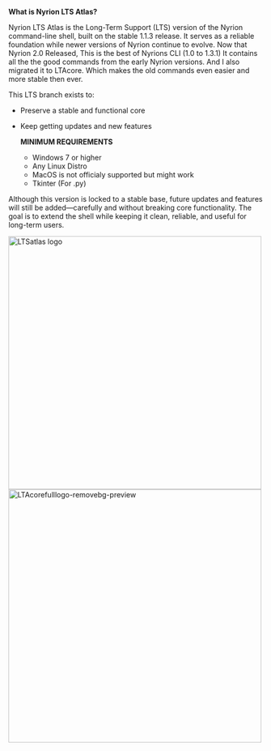 
**What is Nyrion LTS Atlas?**

Nyrion LTS Atlas is the Long-Term Support (LTS) version of the Nyrion command-line shell, built on the stable 1.1.3 release. It serves as a reliable foundation while newer versions of Nyrion continue to evolve. Now that Nyrion 2.0 Released, This is the best of Nyrions CLI (1.0 to 1.3.1) It contains all the the good commands from the early Nyrion versions. And I also migrated it to LTAcore. Which makes the old commands even easier and more stable then ever. 

This LTS branch exists to:

- Preserve a stable and functional core

- Keep getting updates and new features

  **MINIMUM REQUIREMENTS**
  - Windows 7 or higher
  - Any Linux Distro
  - MacOS is not officialy supported but might work
  - Tkinter (For .py)

Although this version is locked to a stable base, future updates and features will still be added—carefully and without breaking core functionality. The goal is to extend the shell while keeping it clean, reliable, and useful for long-term users.

<img width="500" height="500" alt="LTSatlas logo" src="https://github.com/user-attachments/assets/2a00cdef-4224-46fc-8875-8b53cccc024b" /> <img width="500" height="500" alt="LTAcorefulllogo-removebg-preview" src="https://github.com/user-attachments/assets/9eead9d5-864f-4d8f-a632-9a0f028a987b" />


